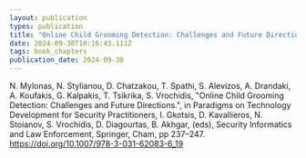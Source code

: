 ```yaml
---
layout: publication
types: publication
title: "Online Child Grooming Detection: Challenges and Future Directions"
date: 2024-09-30T10:16:43.111Z
tags: book_chapters
publication_date: 2024-09-30
---
```

<!--StartFragment-->

N. Mylonas, N. Stylianou, D. Chatzakou, T. Spathi, S. Alevizos, A. Drandaki, A. Koufakis, G. Kalpakis, T. Tsikrika, S. Vrochidis, "Online Child Grooming Detection: Challenges and Future Directions.", in Paradigms on Technology Development for Security Practitioners, I. Gkotsis, D. Kavallieros, N. Stoianov, S. Vrochidis, D. Diagourtas, B. Akhgar, (eds), Security Informatics and Law Enforcement, Springer, Cham, pp 237–247. <https://doi.org/10.1007/978-3-031-62083-6_19>

<!--EndFragment-->
